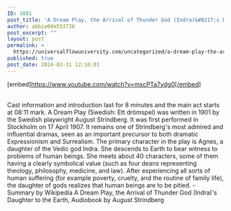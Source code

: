 ```yaml
---
ID: 1001
post_title: 'A Dream Play, the Arrival of Thunder God (Indra)&#8217;s Daughter to the Earth,'
author: abbie04m553726
post_excerpt: ""
layout: post
permalink: >
  https://universalflowuniversity.com/uncategorized/a-dream-play-the-arrival-of-thunder-god-indras-daughter-to-the-earth/
published: true
post_date: 2014-03-31 12:16:01
---
```

[embed]https://www.youtube.com/watch?v=mxcPTa7ydg0[/embed]</br></br>
<p>Cast information and introduction last for 8 minutes and the main act starts at 08:11 mark.
A Dream Play (Swedish: Ett drömspel) was written in 1901 by the Swedish playwright August Strindberg. It was first performed in Stockholm on 17 April 1907. It remains one of Strindberg's most admired and influential dramas, seen as an important precursor to both dramatic Expressionism and Surrealism. The primary character in the play is Agnes, a daughter of the Vedic god Indra. She descends to Earth to bear witness to problems of human beings. She meets about 40 characters, some of them having a clearly symbolical value (such as four deans representing theology, philosophy, medicine, and law). After experiencing all sorts of human suffering (for example poverty, cruelty, and the routine of family life), the daughter of gods realizes that human beings are to be pitied. - Summary by Wikipedia
A Dream Play, the Arrival of Thunder God (Indra)'s Daughter to the Earth, Audiobook by August Strindberg</p>